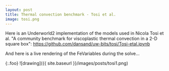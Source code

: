 ```yaml
---
layout: post
title: Thermal convection benchmark - Tosi et al.
image: tosi.png
---
```


Here is an Underworld2 implementation of the models used in Nicola Tosi et al.
"A community benchmark for viscoplastic thermal convection in a 2-D square box":
<https://github.com/dansand/uw-bits/tosi/Tosi-etal.ipynb>

And here is a live rendering of the FeVariables during the solve...

{:.foo}
![drawing]({{ site.baseurl }}/images/posts/tosi1.png)
